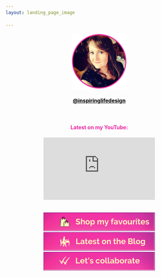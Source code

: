 ```yaml
---
layout: landing_page_image

---
```

<center>
<img src='/i/cory-circle.png' alt='Profile image of Corinna'>
<h4>
<a href="https://www.instagram.com/inspiringlifedesign/" target="_blank" rel="noopener"><span style="color:black">@inspiringlifedesign</span></a>
</h4>
<br />

<!-- YouTube latest START -->
<h4 class="title"><span style="color:#EA27A2">Latest on my YouTube:</span></h4>
<div class="separator-2"></div>
  <iframe width="300" height="168" src="https://www.youtube-nocookie.com/embed/6sN2NLpwigA?rel=0" frameborder="0" allow="accelerometer; autoplay; encrypted-media; gyroscope; picture-in-picture" allowfullscreen></iframe>
  <br><br>
    <!-- YouTube latest END -->


<a href="https://www.amazon.co.uk/shop/inspiringlifedesign" target="_blank" rel="noopener"><img src='/i/Buttons/instagram/amazonassociate.png' alt='link to Inspiring Life Design items to shop at Amazon' /></a>
<br />
<a href="https://inspiringlifedesign.com" target="_blank" rel="noopener"><img src='/i/Buttons/instagram/blog.png' alt='link to Inspiring Life Design website' /></a>
<br />
<a href="https://inspiringlifedesign.com/printables/ILD_Media_Kit.pdf" target="_blank" rel="noopener"><img src='/i/Buttons/instagram/mediakit.png' alt='link to Inspiring Life Design Media Kit' /></a>

</center>
<br />
